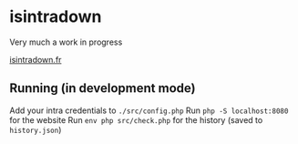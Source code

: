 # isintradown
Very much a work in progress

[isintradown.fr](https://isintradown.fr)


## Running (in development mode)
Add your intra credentials to `./src/config.php`
Run `php -S localhost:8080` for the website
Run `env php src/check.php` for the history (saved to `history.json`)
